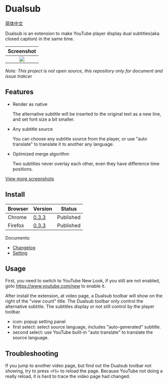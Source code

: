 Dualsub
=======

[简体中文](./README.zh-CN.md)

Dualsub is an extension to make YouTube player display dual subtitles(aka closed caption) in the same time.

| Screenshot |
| :--------: |
| <img src="https://raw.githubusercontent.com/muzuiget/dualsub-supports/master/images/main.png" /> |

*Note: This project is not open source, this repository only for document and issue trakcer*

Features
--------

* Render as native

  The alternative subtitle will be inserted to the original text as a new line, and set font size a bit smaller.

* Any subtitle source

  You can choose any subtitle source from the player, or use "auto translate" to translate it to another any language.

* Optimized merge algorithm

  Two subtitles never overlay each other, even they have difference time positions.

[View more screenshots](./docs/screenshot.md)

Install
-------

| Browser | Version          | Status    |
| ------- | -------          | ------    |
| Chrome  | [0.3.3][chrome]  | Published |
| Firefox | [0.3.3][firefox] | Published |

[chrome]: https://chrome.google.com/webstore/detail/dualsub/gnlibmlfpencglodjpgnalbdebfhpmfp
[firefox]: https://addons.mozilla.org/firefox/addon/dualsub/

Documents:

* [Changelog](./docs/changelog.md)
* [Setting](./docs/setting.md)

Usage
-----

First, you need to switch to YouTube New Look, if you still are not enabled, goto https://www.youtube.com/new to enable it.

After install the extension, at video page, a Dualsub toolbar will show on the right of the "view count" title. The Dualsub toolbar only control the alternative subtitle. The subtitles display or not still control by the player toolbar.

* icon: popup setting panel
* first select: select source language, includes "auto-generated" subtitle.
* second select: use YouTube bulit-in "auto translate" to translate the source language.

Troubleshooting
---------------

If you jump to another video page, but find out the Dualsub toolbar not showing, try to press `<F5>` to reload the page. Because YouTube not doing a really reload, it is hard to trace the video page had changed.

